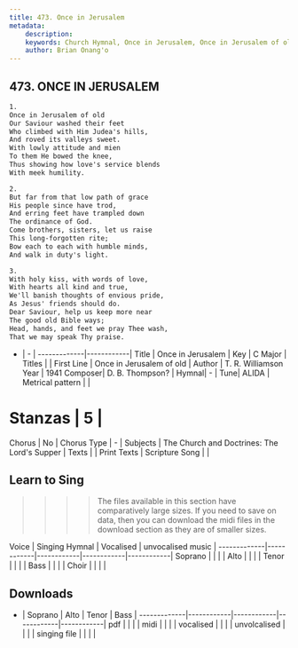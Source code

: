 ```yaml
---
title: 473. Once in Jerusalem
metadata:
    description: 
    keywords: Church Hymnal, Once in Jerusalem, Once in Jerusalem of old  , 
    author: Brian Onang'o
---
```



## 473. ONCE IN JERUSALEM

```txt
1.
Once in Jerusalem of old 
Our Saviour washed their feet 
Who climbed with Him Judea's hills, 
And roved its valleys sweet. 
With lowly attitude and mien 
To them He bowed the knee, 
Thus showing how love's service blends 
With meek humility. 

2.
But far from that low path of grace 
His people since have trod, 
And erring feet have trampled down 
The ordinance of God. 
Come brothers, sisters, let us raise 
This long-forgotten rite; 
Bow each to each with humble minds, 
And walk in duty's light. 

3.
With holy kiss, with words of love, 
With hearts all kind and true, 
We'll banish thoughts of envious pride, 
As Jesus' friends should do. 
Dear Saviour, help us keep more near 
The good old Bible ways; 
Head, hands, and feet we pray Thee wash, 
That we may speak Thy praise.
```

- |   -  |
-------------|------------|
Title | Once in Jerusalem |
Key | C Major |
Titles |  |
First Line | Once in Jerusalem of old   |
Author | T. R. Williamson
Year | 1941
Composer| D. B. Thompson? |
Hymnal|  - |
Tune| ALIDA |
Metrical pattern | |
# Stanzas | 5 |
Chorus | No |
Chorus Type | - |
Subjects | The Church and Doctrines: The Lord's Supper |
Texts |  |
Print Texts | 
Scripture Song |  |
  
## Learn to Sing

>>>> The files available in this section have comparatively large sizes. If you need to save on data, then you can download the midi files in the download section as they are of smaller sizes.

Voice |  Singing Hymnal | Vocalised | unvocalised music |
-------------|------------|------------|------------|------------|
Soprano | | | |
Alto | | | |
Tenor | | | |
Bass | | | |
Choir | | | |

## Downloads

- |  Soprano | Alto | Tenor | Bass |
-------------|------------|------------|------------|------------|
pdf | | | |
midi | | | |
vocalised | | | |
unvolcalised | | | |
singing file | | | |
  